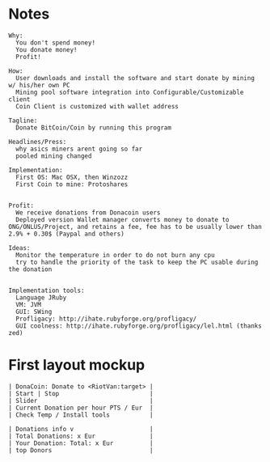 # Notes

    Why:
      You don't spend money!
      You donate money!
      Profit!

    How:
      User downloads and install the software and start donate by mining w/ his/her own PC
      Mining pool software integration into Configurable/Customizable client
      Coin Client is customized with wallet address

    Tagline:
      Donate BitCoin/Coin by running this program

    Headlines/Press:
      why asics miners arent going so far
      pooled mining changed

    Implementation:
      First OS: Mac OSX, then Winzozz
      First Coin to mine: Protoshares
      

    Profit:
      We receive donations from Donacoin users
      Deployed version Wallet manager converts money to donate to ONG/ONLUS/Project, and retains a fee, fee has to be usually lower than 2.9% + 0.30$ (Paypal and others) 
      
    Ideas:
      Monitor the temperature in order to do not burn any cpu
      try to handle the priority of the task to keep the PC usable during the donation


    Implementation tools:
      Language JRuby
      VM: JVM
      GUI: SWing
      Profligacy: http://ihate.rubyforge.org/profligacy/
      GUI coolness: http://ihate.rubyforge.org/profligacy/lel.html (thanks zed) 
      
      
      
# First layout mockup      
      
      
    | DonaCoin: Donate to <RiotVan:target> |
    | Start | Stop                         |
    | Slider                               |
    | Current Donation per hour PTS / Eur  |
    | Check Temp / Install tools           |
    
    | Donations info v                     |
    | Total Donations: x Eur               |
    | Your Donation: Total: x Eur          |
    | top Donors                           |
